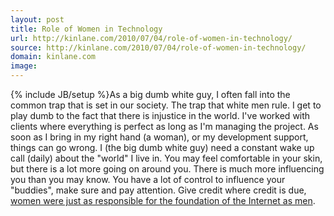 ```yaml
---
layout: post
title: Role of Women in Technology
url: http://kinlane.com/2010/07/04/role-of-women-in-technology/
source: http://kinlane.com/2010/07/04/role-of-women-in-technology/
domain: kinlane.com
image: 
---
```

{% include JB/setup %}As a big dumb white guy, I often fall into the common trap that is set in our society. The trap that white men rule. I get to play dumb to the fact that there is injustice in the world. I've worked with clients where everything is perfect as long as I'm managing the project. As soon as I bring in my right hand (a woman), or my development support, things can go wrong. I (the big dumb white guy) need a constant wake up call (daily) about the "world" I live in. You may feel comfortable in your skin, but there is a lot more going on around you. There is much more influencing you than you may know. You have a lot of control to influence your "buddies", make sure and pay attention. Give credit where credit is due, <a href="http://www.audreywatters.com/2010/07/04/women-had-nothing-to-do-with-the-founding-of-the-web-says-mashable/" target="_blank">women were just as responsible for the foundation of the Internet as men</a>.
